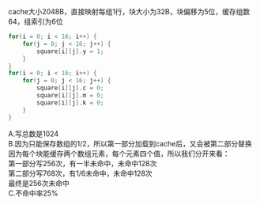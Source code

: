 cache大小2048B，直接映射每组1行，块大小为32B，块偏移为5位，缓存组数64，组索引为6位
```c
for(i = 0; i < 16; i++) {
    for(j = 0; j < 16; j++) {
        square[i][j].y = 1;
    }
}
for(i = 0; i < 16; i++) {
    for(j = 0; j < 16; j++) {
        square[i][j].c = 0;
        square[i][j].m = 0;
        square[i][j].k = 0;
    }
}
```
A.写总数是1024 <br/>
B.因为只能保存数组的1/2，所以第一部分加载到cache后，又会被第二部分替换 <br/>
因为每个块能缓存两个数组元素，每个元素四个值，所以我们分开来看： <br/>
第一部分写256次，有一半未命中，未命中128次 <br/>
第二部分写768次，有1/6未命中，未命中128次 <br/>
最终是256次未命中<br/>
C.不命中率25% <br/>